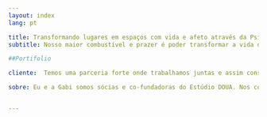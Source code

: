```yaml
---
layout: index
lang: pt

title: Transformando lugares em espaços com vida e afeto através da Psicoarquitetura
subtitle: Nosso maior combustível e prazer é poder transformar a vida de cada pessoa por meio do nosso trabalho

##Portifolio

cliente:  Temos uma parceria forte onde trabalhamos juntas e assim conseguimos atingir com êxito, leveza, comprometimento e excelência os anseios dos nossos clientes, que se tornam muito especiais pra gente e fazem parte da história do escritório.

sobre: Eu e a Gabi somos sócias e co-fundadoras do Estúdio DOUA. Nos conhecemos ainda na graduação, e ali mesmo, na faculdade, nos reconhecemos uma na outra no desejo de captar a essência dos nossos clientes para traduzi-la em detalhe que projetamos, além de colocar muito amor tudo o que fazemos. <br> Prezamos muito que nossos clientes sintam prazer em acompanhar o processo de construção de seus sonhos. Nosso maior combustível e prazer é poder transformar a vida de cada pessoa por meio do nosso trabalho, que realizamos com muita destreza e responsabilidade, já que trabalhamos com a materialização de um sonho. Temos uma parceria forte onde trabalhamos juntas e assim conseguimos atingir com êxito, leveza, comprometimento e excelência os anseios dos nossos clientes, que se tornam muito especiais pra gente e fazem parte da história do escritório. <br> DOUA vem justamente nesse sentido, pois representa a junção de duas partes que podem representar tanto nós duas, quanto a relação primordial entre profissionais e clientes. Essa dualidade também traduz a ligação dos conceitos do que é possível e do que sonhamos, garantindo um serviço personalizado para cada um que nos procura e que o resultado seja seus sonhos concretizados.


---
```


